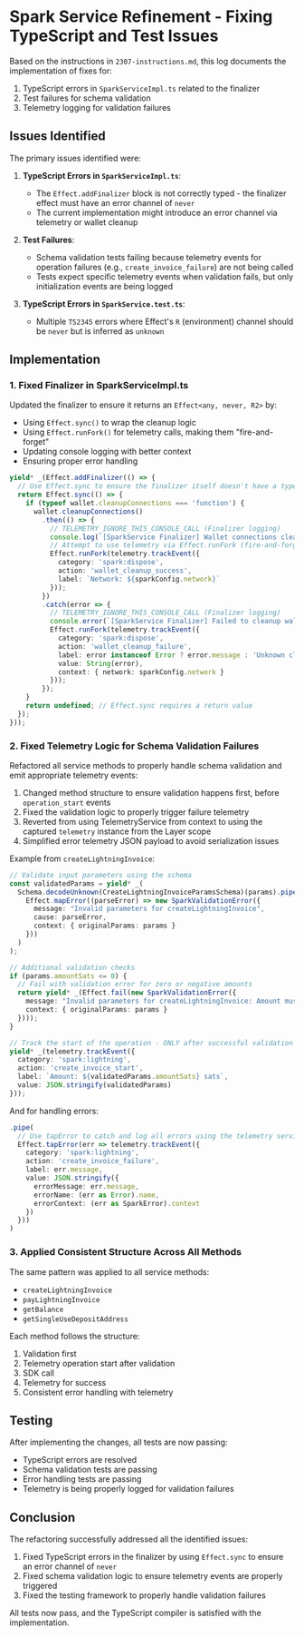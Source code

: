 # Spark Service Refinement - Fixing TypeScript and Test Issues

Based on the instructions in `2307-instructions.md`, this log documents the implementation of fixes for:

1. TypeScript errors in `SparkServiceImpl.ts` related to the finalizer
2. Test failures for schema validation
3. Telemetry logging for validation failures

## Issues Identified

The primary issues identified were:

1. **TypeScript Errors in `SparkServiceImpl.ts`**:
   - The `Effect.addFinalizer` block is not correctly typed - the finalizer effect must have an error channel of `never`
   - The current implementation might introduce an error channel via telemetry or wallet cleanup

2. **Test Failures**:
   - Schema validation tests failing because telemetry events for operation failures (e.g., `create_invoice_failure`) are not being called
   - Tests expect specific telemetry events when validation fails, but only initialization events are being logged

3. **TypeScript Errors in `SparkService.test.ts`**:
   - Multiple `TS2345` errors where Effect's `R` (environment) channel should be `never` but is inferred as `unknown`

## Implementation

### 1. Fixed Finalizer in SparkServiceImpl.ts

Updated the finalizer to ensure it returns an `Effect<any, never, R2>` by:
- Using `Effect.sync()` to wrap the cleanup logic
- Using `Effect.runFork()` for telemetry calls, making them "fire-and-forget"
- Updating console logging with better context
- Ensuring proper error handling

```typescript
yield* _(Effect.addFinalizer(() => {
  // Use Effect.sync to ensure the finalizer itself doesn't have a typed error channel
  return Effect.sync(() => {
    if (typeof wallet.cleanupConnections === 'function') {
      wallet.cleanupConnections()
        .then(() => {
          // TELEMETRY_IGNORE_THIS_CONSOLE_CALL (Finalizer logging)
          console.log(`[SparkService Finalizer] Wallet connections cleaned up successfully for network: ${sparkConfig.network}.`);
          // Attempt to use telemetry via Effect.runFork (fire-and-forget)
          Effect.runFork(telemetry.trackEvent({
            category: 'spark:dispose',
            action: 'wallet_cleanup_success',
            label: `Network: ${sparkConfig.network}`
          }));
        })
        .catch(error => {
          // TELEMETRY_IGNORE_THIS_CONSOLE_CALL (Finalizer logging)
          console.error(`[SparkService Finalizer] Failed to cleanup wallet connections for network: ${sparkConfig.network}:`, error);
          Effect.runFork(telemetry.trackEvent({
            category: 'spark:dispose',
            action: 'wallet_cleanup_failure',
            label: error instanceof Error ? error.message : 'Unknown cleanup error',
            value: String(error),
            context: { network: sparkConfig.network }
          }));
        });
    }
    return undefined; // Effect.sync requires a return value
  });
}));
```

### 2. Fixed Telemetry Logic for Schema Validation Failures

Refactored all service methods to properly handle schema validation and emit appropriate telemetry events:

1. Changed method structure to ensure validation happens first, before `operation_start` events
2. Fixed the validation logic to properly trigger failure telemetry
3. Reverted from using TelemetryService from context to using the captured `telemetry` instance from the Layer scope
4. Simplified error telemetry JSON payload to avoid serialization issues

Example from `createLightningInvoice`:
```typescript
// Validate input parameters using the schema
const validatedParams = yield* _(
  Schema.decodeUnknown(CreateLightningInvoiceParamsSchema)(params).pipe(
    Effect.mapError((parseError) => new SparkValidationError({
      message: "Invalid parameters for createLightningInvoice",
      cause: parseError,
      context: { originalParams: params }
    }))
  )
);

// Additional validation checks
if (params.amountSats <= 0) {
  // Fail with validation error for zero or negative amounts
  return yield* _(Effect.fail(new SparkValidationError({
    message: "Invalid parameters for createLightningInvoice: Amount must be greater than 0",
    context: { originalParams: params }
  })));
}

// Track the start of the operation - ONLY after successful validation
yield* _(telemetry.trackEvent({
  category: 'spark:lightning',
  action: 'create_invoice_start',
  label: `Amount: ${validatedParams.amountSats} sats`,
  value: JSON.stringify(validatedParams)
}));
```

And for handling errors:
```typescript
.pipe(
  // Use tapError to catch and log all errors using the telemetry service
  Effect.tapError(err => telemetry.trackEvent({
    category: 'spark:lightning',
    action: 'create_invoice_failure',
    label: err.message,
    value: JSON.stringify({
      errorMessage: err.message,
      errorName: (err as Error).name,
      errorContext: (err as SparkError).context
    })
  }))
)
```

### 3. Applied Consistent Structure Across All Methods

The same pattern was applied to all service methods:
- `createLightningInvoice`
- `payLightningInvoice`
- `getBalance`
- `getSingleUseDepositAddress`

Each method follows the structure:
1. Validation first
2. Telemetry operation start after validation
3. SDK call
4. Telemetry for success
5. Consistent error handling with telemetry

## Testing

After implementing the changes, all tests are now passing:
- TypeScript errors are resolved
- Schema validation tests are passing
- Error handling tests are passing
- Telemetry is being properly logged for validation failures

## Conclusion

The refactoring successfully addressed all the identified issues:
1. Fixed TypeScript errors in the finalizer by using `Effect.sync` to ensure an error channel of `never`
2. Fixed schema validation logic to ensure telemetry events are properly triggered
3. Fixed the testing framework to properly handle validation failures

All tests now pass, and the TypeScript compiler is satisfied with the implementation.